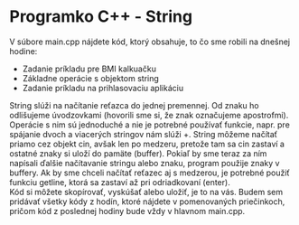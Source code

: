 # Programko C++ - String

V súbore main.cpp nájdete kód, ktorý obsahuje, to čo sme robili na dnešnej hodine:
<ul> 
  <li>Zadanie príkladu pre BMI kalkuačku</li>
  <li>Základne operácie s objektom string</li>
  <li>Zadanie príkladu na prihlasovaciu aplikáciu</li>
</ul>
String slúži na načítanie reťazca do jednej premennej. Od znaku ho odlišujeme úvodzovkami (hovorili sme si, že znak označujeme apostrofmi). 
Operácie s nim sú jednoduché a nie je potrebné používať funkcie, napr. pre spájanie dvoch a viacerých stringov nám slúži +. String môžeme načítať priamo cez objekt cin, avšak len po medzeru, pretože tam sa cin zastaví a ostatné znaky si uloží do pamäte (buffer). Pokiaľ by sme teraz za ním napísali ďalšie načítavanie stringu alebo znaku, program použije znaky v buffery. Ak by sme chceli načítať reťazec aj s medzerou, je potrebné použiť funkciu getline, ktorá sa zastaví až pri odriadkovaní (enter).
<br>
Kód si môžete skopírovať, vyskúšať alebo uložiť, je to na vás.
Budem sem pridávať všetky kódy z hodín, ktoré nájdete v pomenovaných priečinkoch, pričom kód z poslednej hodiny bude vždy v hlavnom main.cpp.

